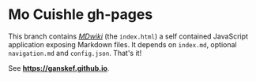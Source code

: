 # Mo Cuishle gh-pages

This branch contains *[MDwiki](http://dynalon.github.io/mdwiki/#!quickstart.md)* (the `index.html`) a self contained JavaScript application exposing Markdown files. It depends on `index.md`, optional `navigation.md` and `config.json`. That's it!

See **<https://ganskef.github.io>**.